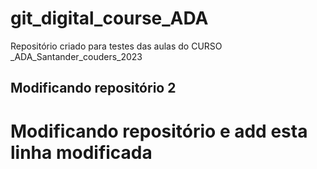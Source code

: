 # git_digital_course_ADA
Repositório criado para testes das aulas do CURSO _ADA_Santander_couders_2023
## Modificando repositório 2 

# Modificando repositório e add esta linha modificada 
